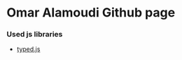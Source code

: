 # Omar Alamoudi Github page
### Used js libraries
* [typed.js](http://www.mattboldt.com/demos/typed-js/)
